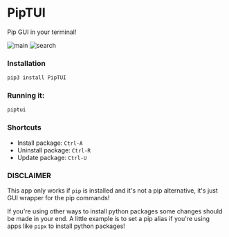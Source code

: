 # PipTUI
Pip GUI in your terminal!

![main](https://user-images.githubusercontent.com/41646249/61582508-8c2e3b80-ab34-11e9-8e53-a8439c0f2e04.png)
![search](https://user-images.githubusercontent.com/41646249/61582525-a5cf8300-ab34-11e9-8724-fe09d8471e12.png)


### Installation

```bash
pip3 install PipTUI
```


### Running it:
```bash
piptui
```

### Shortcuts

* Install package: `Ctrl-A`
* Uninstall package: `Ctrl-R`
* Update package: `Ctrl-U`



### DISCLAIMER

This app only works if `pip` is installed and it's not a pip alternative, it's just GUI wrapper for the pip commands! 

If you're using other ways to install python packages some changes should be made in your end. A little example is to set a pip alias if you're using apps like `pipx` to install python packages!
